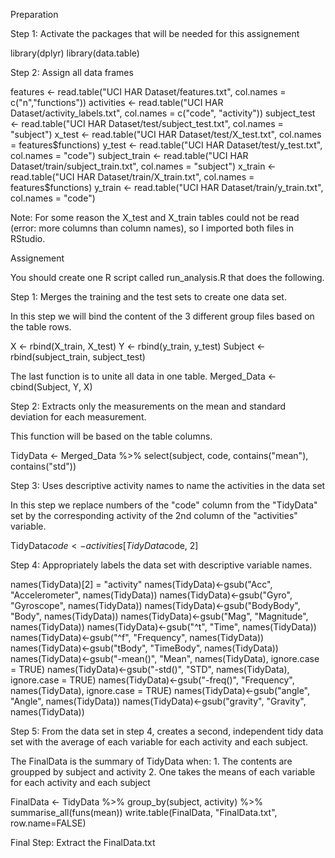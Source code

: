 Preparation

Step 1: Activate the packages that will be needed for this assignement

library(dplyr)
library(data.table)

Step 2: Assign all data frames

features <- read.table("UCI HAR Dataset/features.txt", col.names = c("n","functions"))
activities <- read.table("UCI HAR Dataset/activity_labels.txt", col.names = c("code", "activity"))
subject_test <- read.table("UCI HAR Dataset/test/subject_test.txt", col.names = "subject")
x_test <- read.table("UCI HAR Dataset/test/X_test.txt", col.names = features$functions)
y_test <- read.table("UCI HAR Dataset/test/y_test.txt", col.names = "code")
subject_train <- read.table("UCI HAR Dataset/train/subject_train.txt", col.names = "subject")
x_train <- read.table("UCI HAR Dataset/train/X_train.txt", col.names = features$functions)
y_train <- read.table("UCI HAR Dataset/train/y_train.txt", col.names = "code")

Note: For some reason the X_test and X_train tables could not be read (error: more columns than column names), 
so I imported both files in RStudio. 

Assignement

You should create one R script called run_analysis.R that does the following.

Step 1: Merges the training and the test sets to create one data set.

In this step we will bind the content of the 3 different group files based on the table rows.

X <- rbind(X_train, X_test) 
Y <- rbind(y_train, y_test)
Subject <- rbind(subject_train, subject_test)

The last function is to unite all data in one table. 
Merged_Data <- cbind(Subject, Y, X) 

Step 2: Extracts only the measurements on the mean and standard deviation for each measurement.

This function will be based on the table columns. 

TidyData <- Merged_Data %>% select(subject, code, contains("mean"), contains("std"))

Step 3: Uses descriptive activity names to name the activities in the data set

In this step we replace numbers of the "code" column from the "TidyData" set by the corresponding activity of 
the 2nd column of the "activities" variable.

TidyData$code <- activities[TidyData$code, 2]

Step 4: Appropriately labels the data set with descriptive variable names.

names(TidyData)[2] = "activity"
names(TidyData)<-gsub("Acc", "Accelerometer", names(TidyData))
names(TidyData)<-gsub("Gyro", "Gyroscope", names(TidyData))
names(TidyData)<-gsub("BodyBody", "Body", names(TidyData))
names(TidyData)<-gsub("Mag", "Magnitude", names(TidyData))
names(TidyData)<-gsub("^t", "Time", names(TidyData))
names(TidyData)<-gsub("^f", "Frequency", names(TidyData))
names(TidyData)<-gsub("tBody", "TimeBody", names(TidyData))
names(TidyData)<-gsub("-mean()", "Mean", names(TidyData), ignore.case = TRUE)
names(TidyData)<-gsub("-std()", "STD", names(TidyData), ignore.case = TRUE)
names(TidyData)<-gsub("-freq()", "Frequency", names(TidyData), ignore.case = TRUE)
names(TidyData)<-gsub("angle", "Angle", names(TidyData))
names(TidyData)<-gsub("gravity", "Gravity", names(TidyData))

Step 5: From the data set in step 4, creates a second, independent tidy data set with the average of each variable 
for each activity and each subject.

The FinalData is the summary of TidyData when: 
        1. The contents are groupped by subject and activity
2. One takes the means of each variable for each activity and each subject

FinalData <- TidyData %>%
        group_by(subject, activity) %>%
        summarise_all(funs(mean))
write.table(FinalData, "FinalData.txt", row.name=FALSE)

Final Step: Extract the FinalData.txt
